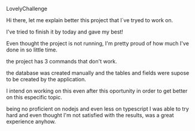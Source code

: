 
LovelyChallenge

Hi there, let me explain better this project that I`ve tryed to work on.

I've tried to finish it by today and gave my best!

Even thought the project is not running, I'm pretty proud of how much I've done in so little time.

the project has 3 commands that don't work.

the database was created manually and the tables and fields were supose to be created by the application.

I intend on working on this even after this oportunity in order to get better on this especific topic.

being no proficient on nodejs and even less on typescript I was able to try hard and even thought I'm not satisfied with the results, was a great experience anyhow.
